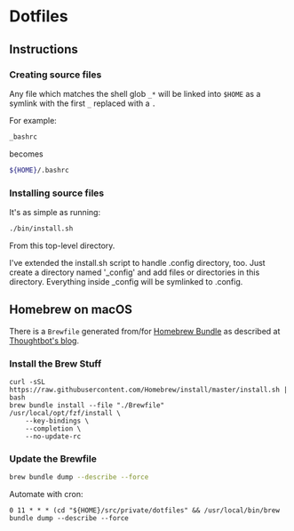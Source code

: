 # Dotfiles

## Instructions

### Creating source files

Any file which matches the shell glob `_*` will be linked into `$HOME` as a symlink with the first `_`  replaced with a `.`

For example:

```bash
_bashrc
```

becomes

```bash
${HOME}/.bashrc
```

### Installing source files

It's as simple as running:

```bash
./bin/install.sh
```

From this top-level directory.

I've extended the install.sh script to handle .config directory, too. Just create a directory named '_config' and add files or directories in this directory. Everything inside _config will be symlinked to .config.

## Homebrew on macOS

There is a `Brewfile` generated from/for [Homebrew Bundle](https://github.com/Homebrew/homebrew-bundle) as described at [Thoughtbot's blog](https://thoughtbot.com/blog/brewfile-a-gemfile-but-for-homebrew).

### Install the Brew Stuff

```shell
curl -sSL https://raw.githubusercontent.com/Homebrew/install/master/install.sh | bash
brew bundle install --file "./Brewfile"
/usr/local/opt/fzf/install \
    --key-bindings \
    --completion \
    --no-update-rc
```

### Update the Brewfile

```bash
brew bundle dump --describe --force
```

Automate with cron:

```text
0 11 * * * (cd "${HOME}/src/private/dotfiles" && /usr/local/bin/brew bundle dump --describe --force
```
